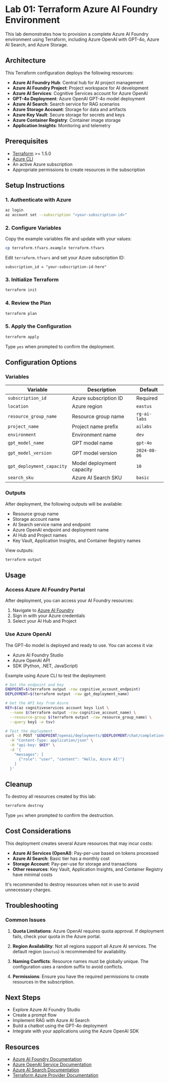 # Lab 01: Terraform Azure AI Foundry Environment

This lab demonstrates how to provision a complete Azure AI Foundry environment using Terraform, including Azure OpenAI with GPT-4o, Azure AI Search, and Azure Storage.

## Architecture

This Terraform configuration deploys the following resources:

- **Azure AI Foundry Hub**: Central hub for AI project management
- **Azure AI Foundry Project**: Project workspace for AI development
- **Azure AI Services**: Cognitive Services account for Azure OpenAI
- **GPT-4o Deployment**: Azure OpenAI GPT-4o model deployment
- **Azure AI Search**: Search service for RAG scenarios
- **Azure Storage Account**: Storage for data and artifacts
- **Azure Key Vault**: Secure storage for secrets and keys
- **Azure Container Registry**: Container image storage
- **Application Insights**: Monitoring and telemetry

## Prerequisites

- [Terraform](https://www.terraform.io/downloads.html) >= 1.5.0
- [Azure CLI](https://docs.microsoft.com/en-us/cli/azure/install-azure-cli)
- An active Azure subscription
- Appropriate permissions to create resources in the subscription

## Setup Instructions

### 1. Authenticate with Azure

```bash
az login
az account set --subscription "<your-subscription-id>"
```

### 2. Configure Variables

Copy the example variables file and update with your values:

```bash
cp terraform.tfvars.example terraform.tfvars
```

Edit `terraform.tfvars` and set your Azure subscription ID:

```hcl
subscription_id = "your-subscription-id-here"
```

### 3. Initialize Terraform

```bash
terraform init
```

### 4. Review the Plan

```bash
terraform plan
```

### 5. Apply the Configuration

```bash
terraform apply
```

Type `yes` when prompted to confirm the deployment.

## Configuration Options

### Variables

| Variable | Description | Default |
|----------|-------------|---------|
| `subscription_id` | Azure subscription ID | Required |
| `location` | Azure region | `eastus` |
| `resource_group_name` | Resource group name | `rg-ai-labs` |
| `project_name` | Project name prefix | `ailabs` |
| `environment` | Environment name | `dev` |
| `gpt_model_name` | GPT model name | `gpt-4o` |
| `gpt_model_version` | GPT model version | `2024-08-06` |
| `gpt_deployment_capacity` | Model deployment capacity | `10` |
| `search_sku` | Azure AI Search SKU | `basic` |

### Outputs

After deployment, the following outputs will be available:

- Resource group name
- Storage account name
- AI Search service name and endpoint
- Azure OpenAI endpoint and deployment name
- AI Hub and Project names
- Key Vault, Application Insights, and Container Registry names

View outputs:

```bash
terraform output
```

## Usage

### Access Azure AI Foundry Portal

After deployment, you can access your AI Foundry resources:

1. Navigate to [Azure AI Foundry](https://ai.azure.com/)
2. Sign in with your Azure credentials
3. Select your AI Hub and Project

### Use Azure OpenAI

The GPT-4o model is deployed and ready to use. You can access it via:

- Azure AI Foundry Studio
- Azure OpenAI API
- SDK (Python, .NET, JavaScript)

Example using Azure CLI to test the deployment:

```bash
# Get the endpoint and key
ENDPOINT=$(terraform output -raw cognitive_account_endpoint)
DEPLOYMENT=$(terraform output -raw gpt_deployment_name)

# Get the API key from Azure
KEY=$(az cognitiveservices account keys list \
  --name $(terraform output -raw cognitive_account_name) \
  --resource-group $(terraform output -raw resource_group_name) \
  --query key1 -o tsv)

# Test the deployment
curl -X POST "$ENDPOINT/openai/deployments/$DEPLOYMENT/chat/completions?api-version=2024-06-01" \
  -H "Content-Type: application/json" \
  -H "api-key: $KEY" \
  -d '{
    "messages": [
      {"role": "user", "content": "Hello, Azure AI!"}
    ]
  }'
```

## Cleanup

To destroy all resources created by this lab:

```bash
terraform destroy
```

Type `yes` when prompted to confirm the destruction.

## Cost Considerations

This deployment creates several Azure resources that may incur costs:

- **Azure AI Services (OpenAI)**: Pay-per-use based on tokens processed
- **Azure AI Search**: Basic tier has a monthly cost
- **Storage Account**: Pay-per-use for storage and transactions
- **Other resources**: Key Vault, Application Insights, and Container Registry have minimal costs

It's recommended to destroy resources when not in use to avoid unnecessary charges.

## Troubleshooting

### Common Issues

1. **Quota Limitations**: Azure OpenAI requires quota approval. If deployment fails, check your quota in the Azure portal.

2. **Region Availability**: Not all regions support all Azure AI services. The default region (`eastus`) is recommended for availability.

3. **Naming Conflicts**: Resource names must be globally unique. The configuration uses a random suffix to avoid conflicts.

4. **Permissions**: Ensure you have the required permissions to create resources in the subscription.

## Next Steps

- Explore Azure AI Foundry Studio
- Create a prompt flow
- Implement RAG with Azure AI Search
- Build a chatbot using the GPT-4o deployment
- Integrate with your applications using the Azure OpenAI SDK

## Resources

- [Azure AI Foundry Documentation](https://learn.microsoft.com/en-us/azure/ai-studio/)
- [Azure OpenAI Service Documentation](https://learn.microsoft.com/en-us/azure/ai-services/openai/)
- [Azure AI Search Documentation](https://learn.microsoft.com/en-us/azure/search/)
- [Terraform Azure Provider Documentation](https://registry.terraform.io/providers/hashicorp/azurerm/latest/docs)
